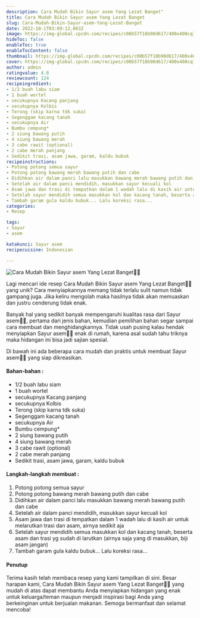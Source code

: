 ```yaml
---
description: Cara Mudah Bikin Sayur asem Yang Lezat Banget"
title: Cara Mudah Bikin Sayur asem Yang Lezat Banget
slug: Cara-Mudah-Bikin-Sayur-asem-Yang-Lezat-Banget
date: 2022-10-1T03:09:12.063Z
image: https://img-global.cpcdn.com/recipes/c00b57f18b90d617/400x400cq70/photo.jpg
hideToc: false
enableToc: true
enableTocContent: false
thumbnail: https://img-global.cpcdn.com/recipes/c00b57f18b90d617/400x400cq70/photo.jpg
cover: https://img-global.cpcdn.com/recipes/c00b57f18b90d617/400x400cq70/photo.jpg
author: admin
ratingvalue: 4.8
reviewcount: 124
recipeingredient:
- 1/2 buah labu siam
- 1 buah wortel
- secukupnya Kacang panjang
- secukupnya Kolbis
- Terong (skip karna tdk suka)
- Segenggam kacang tanah
- secukupnya Air
- Bumbu cempung*
- 2 siung bawang putih
- 4 siung bawang merah
- 3 cabe rawit (optional)
- 2 cabe merah panjang
- Sedikit trasi, asam jawa, garam, kaldu bubuk
recipeinstructions:
- Potong potong semua sayur
- Potong potong bawang merah bawang putih dan cabe
- Didihkan air dalam panci lalu masukkan bawang merah bawang putih dan cabe
- Setelah air dalam panci mendidih, masukkan sayur kecuali kol
- Asam jawa dan trasi di tempatkan dalam 1 wadah lalu di kasih air untuk melarutkan trasi dan asam, airnya sedikit aja
- Setelah sayur mendidih semua masukkan kol dan kacang tanah, beserta asam dan trasi yg sudah di larutkan (airnya saja yang di masukkan, biji asam jangan)
- Tambah garam gula kaldu bubuk... Lalu koreksi rasa...
categories:
- Resep

tags:
- Sayur
- asem

katakunci: Sayur asem
recipecuisine: Indonesian

---
```


![Cara Mudah Bikin Sayur asem Yang Lezat Banget👩‍🍳](https://img-global.cpcdn.com/recipes/c00b57f18b90d617/400x400cq70/photo.jpg)

Lagi mencari ide resep Cara Mudah Bikin Sayur asem Yang Lezat Banget👩‍🍳 yang unik? Cara menyiapkannya memang tidak terlalu sulit namun tidak gampang juga. Jika keliru mengolah maka hasilnya tidak akan memuaskan dan justru cenderung tidak enak.

Banyak hal yang sedikit banyak mempengaruhi kualitas rasa dari Sayur asem👩‍🍳, pertama dari jenis bahan, kemudian pemilihan bahan segar sampai cara membuat dan menghidangkannya. Tidak usah pusing kalau hendak menyiapkan Sayur asem👩‍🍳 enak di rumah, karena asal sudah tahu triknya maka hidangan ini bisa jadi sajian spesial.

Di bawah ini ada beberapa cara mudah dan praktis untuk membuat Sayur asem👩‍🍳 yang siap dikreasikan.

<!--inarticleads1-->

#### Bahan-bahan :

- 1/2 buah labu siam
- 1 buah wortel
- secukupnya Kacang panjang
- secukupnya Kolbis
- Terong (skip karna tdk suka)
- Segenggam kacang tanah
- secukupnya Air
- Bumbu cempung*
- 2 siung bawang putih
- 4 siung bawang merah
- 3 cabe rawit (optional)
- 2 cabe merah panjang
- Sedikit trasi, asam jawa, garam, kaldu bubuk

<!--inarticleads2-->

#### Langkah-langkah membuat :

1. Potong potong semua sayur
1. Potong potong bawang merah bawang putih dan cabe
1. Didihkan air dalam panci lalu masukkan bawang merah bawang putih dan cabe
1. Setelah air dalam panci mendidih, masukkan sayur kecuali kol
1. Asam jawa dan trasi di tempatkan dalam 1 wadah lalu di kasih air untuk melarutkan trasi dan asam, airnya sedikit aja
1. Setelah sayur mendidih semua masukkan kol dan kacang tanah, beserta asam dan trasi yg sudah di larutkan (airnya saja yang di masukkan, biji asam jangan)
1. Tambah garam gula kaldu bubuk... Lalu koreksi rasa...

#### Penutup

Terima kasih telah membaca resep yang kami tampilkan di sini. Besar harapan kami, Cara Mudah Bikin Sayur asem Yang Lezat Banget👩‍🍳 yang mudah di atas dapat membantu Anda menyiapkan hidangan yang enak untuk keluarga/teman maupun menjadi inspirasi bagi Anda yang berkeinginan untuk berjualan makanan. Semoga bermanfaat dan selamat mencoba!